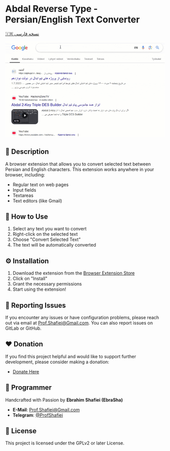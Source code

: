 # Abdal Reverse Type - Persian/English Text Converter

[🇮🇷 نسخه فارسی](README_User_fa.md)

<div align="center">
  <img src="scrsh.gif" alt="Abdal Reverse Type Demo">
</div>

## 📝 Description
A browser extension that allows you to convert selected text between Persian and English characters. This extension works anywhere in your browser, including:
- Regular text on web pages
- Input fields
- Textareas
- Text editors (like Gmail)

## 🚀 How to Use
1. Select any text you want to convert
2. Right-click on the selected text
3. Choose "Convert Selected Text"
4. The text will be automatically converted

## ⚙️ Installation
1. Download the extension from the [Browser Extension Store](https://addons.mozilla.org/firefox/addon/abdal-reverse-type/)
2. Click on "Install"
3. Grant the necessary permissions
4. Start using the extension!

## 🐛 Reporting Issues
If you encounter any issues or have configuration problems, please reach out via email at Prof.Shafiei@Gmail.com. You can also report issues on GitLab or GitHub.

## ❤️ Donation
If you find this project helpful and would like to support further development, please consider making a donation:
- [Donate Here](https://alphajet.ir/abdal-donation)

## 🤵 Programmer
Handcrafted with Passion by **Ebrahim Shafiei (EbraSha)**
- **E-Mail**: Prof.Shafiei@Gmail.com
- **Telegram**: [@ProfShafiei](https://t.me/ProfShafiei)

## 📜 License
This project is licensed under the GPLv2 or later License. 